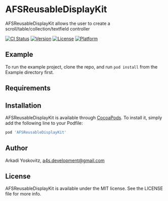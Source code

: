 # AFSReusableDisplayKit
AFSReusableDisplayKit allows the user to create a scroll/table/collection/textfield controller

[![CI Status](https://img.shields.io/travis/ArkadiGiniApps/AFSReusableDisplayKit.svg?style=flat)](https://travis-ci.org/ArkadiGiniApps/AFSReusableDisplayKit)
[![Version](https://img.shields.io/cocoapods/v/AFSReusableDisplayKit.svg?style=flat)](https://cocoapods.org/pods/AFSReusableDisplayKit)
[![License](https://img.shields.io/cocoapods/l/AFSReusableDisplayKit.svg?style=flat)](https://cocoapods.org/pods/AFSReusableDisplayKit)
[![Platform](https://img.shields.io/cocoapods/p/AFSReusableDisplayKit.svg?style=flat)](https://cocoapods.org/pods/AFSReusableDisplayKit)

## Example

To run the example project, clone the repo, and run `pod install` from the Example directory first.

## Requirements

## Installation

AFSReusableDisplayKit is available through [CocoaPods](https://cocoapods.org). To install
it, simply add the following line to your Podfile:

```ruby
pod 'AFSReusableDisplayKit'
```

## Author

Arkadi Yoskovitz, a4s.development@gmail.com

## License

AFSReusableDisplayKit is available under the MIT license. See the LICENSE file for more info.

